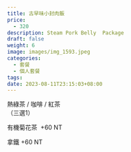 ```yaml
---
title: 古早味小封肉飯
price:
  - 320
description: Steam Pork Belly  Package
draft: false
weight: 6
image: images/img_1593.jpeg
categories:
  - 套餐
  - 個人套餐
tags:
date: 2023-08-11T23:15:03+08:00
---
```



  熱綠茶 / 咖啡 / 紅茶   
  （三選1）

  有機菊花茶  +60  NT

  拿鐵 +60  NT